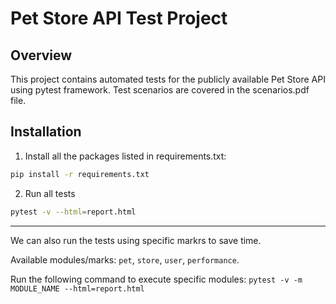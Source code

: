 # Pet Store API Test Project

## Overview
This project contains automated tests for the publicly available Pet Store API using pytest framework.
Test scenarios are covered in the scenarios.pdf file.

## Installation
1. Install all the packages listed in requirements.txt:
```bash
pip install -r requirements.txt
```
2. Run all tests 
```bash
pytest -v --html=report.html
```

---

We can also run the tests using specific markrs to save time.

Available modules/marks: `pet`, `store`, `user`, `performance`.

Run the following command to execute specific modules: `pytest -v -m MODULE_NAME --html=report.html`